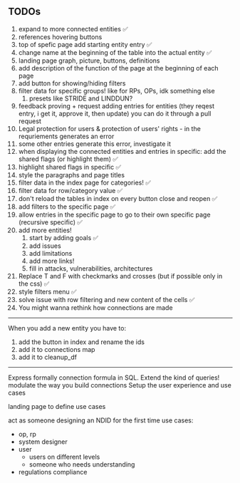 ## TODOs
1. expand to more connected entities ✅
2. references hovering buttons
3. top of spefic page add starting entity entry ✅
4. change name at the beginning of the table into the actual entity ✅
5. landing page graph, picture, buttons, definitions 
6. add description of the function of the page at the beginning of each page
7. add button for showing/hiding filters
8. filter data for specific groups! like for RPs, OPs, idk something else
   1. presets like STRIDE and LINDDUN?
9. feedback proving + request adding entries for entities (they reqest entry, i get it, approve it, then update) you can do it through a pull request
10. Legal protection for users & protection of users' rights -  in the requriements generates an error
   1.  some other entries generate this error, investigate it
11. when displaying the connected entities and entries in specific: add the shared flags (or highlight them) ✅
12. highlight shared flags in specific ✅
13. style the paragraphs and page titles
14. filter data in the index page for categories! ✅
15. filter data for row/category value ✅
16. don't reload the tables in index on every button close and reopen ✅
17. add filters to the specific page ✅
18. allow entries in the specific page to go to their own specific page (recursive specific) ✅
19. add more entities!
    1.  start by adding goals ✅
    2.  add issues
    3.  add limitations
    4.  add more links!
    5.  fill in attacks, vulnerabilities, architectures
20. Replace T and F with checkmarks and crosses (but if possible only in the css) ✅
21. style filters menu ✅
22. solve issue with row filtering and new content of the cells ✅
23. You might wanna rethink how connections are made 

---
When you add a new entity you have to:
1. add the button in index and rename the ids
2. add it to connections map
3. add it to cleanup_df

---
Express formally connection formula in SQL.
Extend the kind of queries!
   modulate the way you build connections
Setup the user experience and use cases

landing page to define use cases

act as someone designing an NDID for the first time
use cases:
   - op, rp
   - system designer
   - user
     - users on different levels 
     - someone who needs understanding
   - regulations compliance